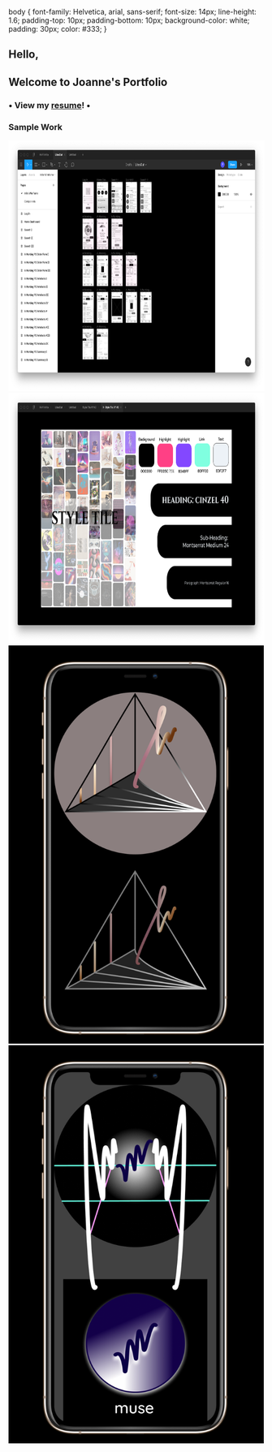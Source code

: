 body {
  font-family: Helvetica, arial, sans-serif;
  font-size: 14px;
  line-height: 1.6;
  padding-top: 10px;
  padding-bottom: 10px;
  background-color: white;
  padding: 30px;
  color: #333;
}
## Hello,
## Welcome to Joanne's Portfolio

### • View my [resume](https://mymasterfol.github.io/JW-Resume.pdf)! •

### Sample Work

<img src="https://raw.githubusercontent.com/mymasterfol/mymasterfol.github.io/master/LitesOut-Wireframes.png" alt ="Wireframing" width="773" height="495">

<img src="https://raw.githubusercontent.com/mymasterfol/mymasterfol.github.io/master/StyleTileV2.png" alt="Style Tile V2" width="773" height="495">

<img src="https://raw.githubusercontent.com/mymasterfol/mymasterfol.github.io/master/Logo1.png" alt="First Logo" width="503" height="785">

<img src="https://raw.githubusercontent.com/mymasterfol/mymasterfol.github.io/master/Muse.png" alt="Muse Project" width="503" height="785">

